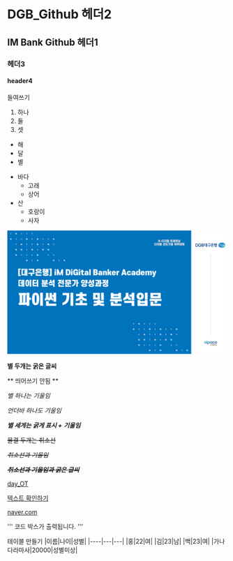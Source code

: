 # DGB_Github 헤더2

## IM Bank Github 헤더1

### 헤더3

#### header4

들여쓰기
  1) 하나
  2) 둘
  3) 셋

  - 해
  - 달
  - 별

  * 바다
    * 고래
    * 상어
  * 산
    * 호랑이
    * 사자

![iM DiGital](/git_image.png)

**별 두개는 굵은 글씨**

** 띄어쓰기 안됨 **

*별 하나는 기울임*

_언더바 하나도 기울임_

***별 세게는 굵게 표시 + 기울임***

~~물결 두개는 취소선~~

~~*취소선과 기울임*~~

~~***취소선과 기울임과 굵은 글씨***~~

[day_OT](/day_OT)

[텍스트 확인하기](/day_OT/github.txt)

[naver.com](https://www.naver.com)

'''
코드 박스가 출력됩니다.
'''

테이블 만들기
|이름|나이|성별|
|----|---|---|
|홍|22|여|
|김|23|남|
|백|23|여|
|가나다라마사|20000|성별미상|
